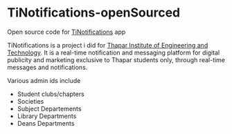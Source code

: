 # TiNotifications-openSourced
Open source code for [TiNotifications](tinotifications.in) app

TiNotifications is a project i did for [Thapar Institute of Engineering and Technology](thapar.edu).
It is a real-time notification and messaging platform for digital publicity and marketing exclusive to Thapar students only, through real-time messages and notifications. 

Various admin ids include 
* Student clubs/chapters
* Societies
* Subject Departements
* Library Departments
* Deans Departments
